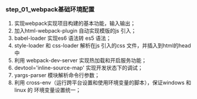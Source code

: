 ### step_01_webpack基础环境配置

1. 实现webpack实现项目构建的基本功能，输入输出；
2. 加入html-webpack-plugin 自动实现模版的js 引入；
3. babel-loader 实现es6 语法转 es5 语法；
4. style-loader 和 css-loader 解析在js 引入的css 文件，并插入到html的head 中
5. 利用 webpack-dev-server 实现热加载和开启服务功能；
6. devtool='inline-source-map' 实现开发状态下的调试；
7. yargs-parser 模块解析命令行参数；
8. 利用 cross-env（运行跨平台设置和使用环境变量的脚本），保证windows 和 linux 的 环境变量设置统一；